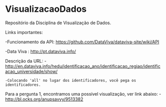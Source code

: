 # VisualizacaoDados
Repositório da Disciplina de Visualização de Dados.

Links importantes:

  -Funcionamento da API:  https://github.com/DataViva/dataviva-site/wiki/API
  
  -Data Viva : http://pt.dataviva.info/


Descrição da URL:
	-http://en.dataviva.info/hedu/identificacao_ano/identificacao_regiao/identificacao_universidade/show/
	
	-Colocando 'all' no lugar dos identificadores, você pega os identificadores.
	
Para a pergunta 1, encontramos uma possível visualização, ver link abaixo:
	-http://bl.ocks.org/anupsavvy/9513382
	
	
